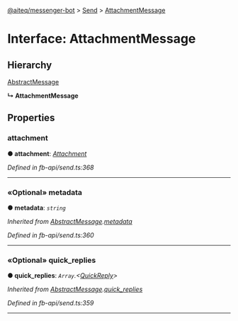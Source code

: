 [@aiteq/messenger-bot](../README.md) > [Send](../modules/send.md) > [AttachmentMessage](../interfaces/send.attachmentmessage.md)



# Interface: AttachmentMessage

## Hierarchy


 [AbstractMessage](send.abstractmessage.md)

**↳ AttachmentMessage**








## Properties
<a id="attachment"></a>

###  attachment

**●  attachment**:  *[Attachment](../modules/send.md#attachment)* 

*Defined in fb-api/send.ts:368*





___

<a id="metadata"></a>

### «Optional» metadata

**●  metadata**:  *`string`* 

*Inherited from [AbstractMessage](send.abstractmessage.md).[metadata](send.abstractmessage.md#metadata)*

*Defined in fb-api/send.ts:360*





___

<a id="quick_replies"></a>

### «Optional» quick_replies

**●  quick_replies**:  *`Array`.<[QuickReply](../modules/send.md#quickreply)>* 

*Inherited from [AbstractMessage](send.abstractmessage.md).[quick_replies](send.abstractmessage.md#quick_replies)*

*Defined in fb-api/send.ts:359*





___


